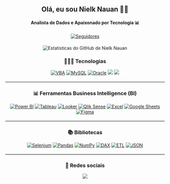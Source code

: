 <!-- Bem-vindo ao meu Git -->

<div style="text-align: center; margin-bottom: 20px;">
  <h2>Olá, eu sou Nielk Nauan 👨‍💻</h2>
  <h4>Analista de Dados e Apaixonado por Tecnologia 📊</h4>
</div>

<div style="text-align: center; margin-bottom: 20px;">
  <a href="https://img.shields.io/github/followers/nielknauan.svg?style=social&label=Seguir&maxAge=2592000">
    <img src="https://img.shields.io/github/followers/nielknauan.svg?style=social&label=Seguir&maxAge=2592000" alt="Seguidores">
  </a>
</div>

<div style="text-align: center; margin-bottom: 20px;">
  <img src="https://github-readme-stats.vercel.app/api?username=nielknauan&show_icons=true&theme=dark" alt="Estatísticas do GitHub de Nielk Nauan">
</div>

<h3 style="text-align: center;">🧑🏻‍💻 Tecnologias</h3>
<div style="text-align: center; margin-bottom: 20px;">
  <a href="" target="_blank"><img src="https://img.shields.io/badge/VBA-86744B?style=for-the-badge&logo=visual%20studio%20code&logoColor=white" alt="VBA"></a>
  <a href="" target="_blank"><img src="https://img.shields.io/badge/MySQL-00758F?style=for-the-badge&logo=mysql&logoColor=white" alt="MySQL"></a>
  <a href="" target="_blank"><img src="https://img.shields.io/badge/Oracle-F80000?style=for-the-badge&logo=oracle&logoColor=white" alt="Oracle"></a>
  <a href="" target="_blank"><img src="https://img.shields.io/badge/Python-3776AB?style=for-the-badge&logo=python&logoColor=white"></a>
  <a href="" target="_blank"><img src="https://img.shields.io/badge/Microsoft%20SQL%20Server-CC2927?style=for-the-badge&logo=microsoft%20sql%20server&logoColor=white"></a>
</div>

<hr style="margin-bottom: 20px; border-bottom: 1px solid #ccc;">

<h3 style="text-align: center;">📊 Ferramentas Business Intelligence (BI)</h3>
<div style="text-align: center; margin-bottom: 20px;">
  <a href="https://powerbi.microsoft.com/" target="_blank"><img src="https://img.shields.io/badge/Power%20BI-F2C811?style=for-the-badge&logo=power-bi&logoColor=white" alt="Power BI"></a>
  <a href="https://www.tableau.com/" target="_blank"><img src="https://img.shields.io/badge/Tableau-E97627?style=for-the-badge&logo=tableau&logoColor=white" alt="Tableau"></a>
  <a href="https://looker.com/" target="_blank"><img src="https://img.shields.io/badge/Looker-00B0FF?style=for-the-badge&logo=looker&logoColor=white" alt="Looker"></a>
  <a href="https://wwwqlik.com/" target="_blank"><img src="https://img.shields.io/badge/Qlik%20Sense-48B9C7?style=for-the-badge&logo=qlik&logoColor=white" alt="Qlik Sense"></a>
  <a href="https://www.microsoft.com/pt-br/microsoft-365/excel" target="_blank"><img src="https://img.shields.io/badge/Excel-217346?style=for-the-badge&logo=microsoft-excel&logoColor=white" alt="Excel"></a>
  <a href="https://www.google.com/sheets/" target="_blank"><img src="https://img.shields.io/badge/Google_Sheets-34A853?style=for-the-badge&logo=google-sheets&logoColor=white" alt="Google Sheets"></a>
  <a href="https://www.figma.com/" target="_blank"><img src="https://img.shields.io/badge/Figma-F24E1E?style=for-the-badge&logo=figma&logoColor=white" alt="Figma"></a>
</div>

<hr style="margin-bottom: 20px; border-bottom: 1px solid #ccc;">

<h3 style="text-align: center;">📚 Bibliotecas</h3>
<div style="text-align: center; margin-bottom: 20px;">
<a href="https://www.selenium.dev/" target="_blank"><img src="https://img.shields.io/badge/Selenium-43B02A?style=for-the-badge&logo=selenium&logoColor=white" alt="Selenium"></a>
<a href="https://pandas.pydata.org/" target="_blank"><img src="https://img.shields.io/badge/Pandas-150458?style=for-the-badge&logo=pandas&logoColor=white" alt="Pandas"></a>
<a href="https://numpy.org/" target="_blank"><img src="https://img.shields.io/badge/NumPy-013243?style=for-the-badge&logo=numpy&logoColor=white" alt="NumPy"></a>
<a href="https://docs.microsoft.com/en-us/dax/" target="_blank"><img src="https://img.shields.io/badge/DAX-FF3C00?style=for-the-badge&logo=power-bi&logoColor=white" alt="DAX"></a>
<a href="https://en.wikipedia.org/wiki/Extract,_transform,_load" target="_blank"><img src="https://img.shields.io/badge/ETL-FF5733?style=for-the-badge&logo=data:image/png;base64,iVBORw0KGgoAAAANSUhEUgAAAA4AAAANCAIAAAArHJzzAAAAwklEQVR4AYXRMSiEURiF4a+c/WZIxlEoxMLYAJ0bBN+qJFfFBG8M0lBmkzskI4K8kTqhLLBp7MAwd3DtxzPZvZ7t7n3dnHwYAvXnnO1wJFJXZ0A0pY9mIqMZ1UTSoZ4c00HZiHjPp3UWZjO1EKl+lg4qYdGAnQl0E+Z6sK8K0C7tJY1itChEPjGPN3sQ2GOrsmJcVl1UzCmMqyfpHKpmcTy6Kqqn8q65l6Ck8+Y8Fk+YzRMUp3HmJeExy7hn2QXw9H0Z+MQV4+e8gAAAABJRU5ErkJggg==" alt="ETL"></a>
<a href="https://www.json.org/" target="_blank"><img src="https://img.shields.io/badge/JSON-000000?style=for-the-badge&logo=json&logoColor=white" alt="JSON"></a>
</div>

<hr style="margin-bottom: 20px; border-bottom: 1px solid #ccc;">

<h3 style="text-align: center;">🔗 Redes sociais</h3>
<div style="text-align: center;">
  <a href="https://www.linkedin.com/in/nielknauan" target="_blank"><img src="https://img.shields.io/badge/-LinkedIn-%230077B5?style=for-the-badge&logo=linkedin&logoColor=white" target="_blank"></a>
</div>


